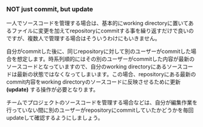 ### NOT just commit, but update

一人でソースコードを管理する場合は、基本的にworking directoryに置いてあるファイルに変更を加えてrepositoryにcommitする事を繰り返すだけで良いのですが、複数人で管理する場合はそういうわけにもいきません。

自分がcommitした後に、同じrepositoryに対して別のユーザーがcommitした場合を想定します。時系列順的にはその別のユーザーがcommitした内容が最新のソースコードとなっていますので、自分のworking directoryにあるソースコードは最新の状態ではなくなってしまいます。この場合、repositoryにある最新のcommit内容をworking directoryのソースコードに反映させるために更新 **(update)** する操作が必要となります。

チームでプロジェクトのソースコードを管理する場合などは、自分が編集作業を行っていない間に別のユーザーがrepositoryにcommitしていたかどうかを毎回updateして確認するようにしましょう。

